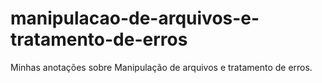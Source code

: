 # manipulacao-de-arquivos-e-tratamento-de-erros
Minhas anotações sobre Manipulação de arquivos e tratamento de erros.
